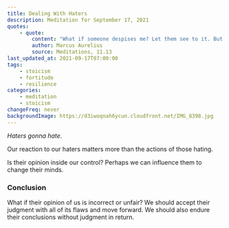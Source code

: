 ```yaml
---
title: Dealing With Haters
description: Meditation for September 17, 2021
quotes:
    - quote:
        content: "What if someone despises me? Let them see to it. But I will see to it that I won't be found doing or saying anything contemptible. What if someone hates me? Let them see to that. But I will see to it that I'm kind and good-natured to all, and prepared to show even the hater where they went wrong. Not in a critical way, or to show off my patience, but genuinely and usefully."
        author: Marcus Aurelius
        source: Meditations, 11.13
last_updated_at: 2021-09-17T07:00:00
tags:
    - stoicism
    - fortitude
    - resilience
categories:
    - meditation
    - stoicism
changeFreq: never
backgroundImage: https://d3iwoqnah6ycun.cloudfront.net/IMG_8398.jpg
---
```


*Haters gonna hate*.

Our reaction to our haters matters more than the actions of those hating.

Is their opinion inside our control? Perhaps we can influence them to change their minds.

### Conclusion

What if their opinion of us is incorrect or unfair? We should accept their judgment with all of its flaws and move 
forward. We should also endure their conclusions without judgment in return. 
